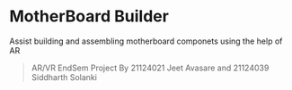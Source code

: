 # MotherBoard Builder
Assist building and assembling motherboard componets using the help of AR
> AR/VR EndSem Project
> By 21124021 Jeet Avasare and 21124039 Siddharth Solanki
